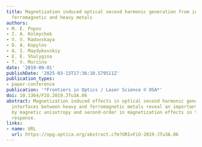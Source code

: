 ```yaml
---
title: Magnetization induced optical second harmonic generation from interfaces between
  ferromagnetic and heavy metals
authors:
- M. E. Popov
- I. A. Kolmychek
- V. V. Radovskaya
- D. A. Kopylov
- A. I. Maydykovskiy
- E. E. Shalygina
- T. V. Murzina
date: '2019-09-01'
publishDate: '2025-03-15T17:36:10.579511Z'
publication_types:
- paper-conference
publication: '*Frontiers in Optics / Laser Science © OSA*'
doi: 10.1364/FIO.2019.JTu3A.86
abstract: Magnetization induced effects in optical second harmonic generation from
  interfaces between heavy and ferromagnetic metals reveal an important role played
  by magnetic anisotropy and second-order in magnetization effects in their nonlinear
  response.
links:
- name: URL
  url: https://opg.optica.org/abstract.cfm?URI=FiO-2019-JTu3A.86
---
```

